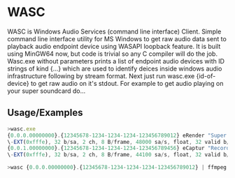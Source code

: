 # WASC
WASC is Windows Audio Services (command line interface) Client.
Simple command line interface utility for MS Windows to get raw audio data sent to playback audio endpoint device using WASAPI loopback feature.
It is built using MinGW64 now, but code is trivial so any C compiler will do the job.
Wasc.exe without parameters prints a list of endpoint audio devices with ID strings of kind {...} which are used to identify deices inside windows audio infrastructure following by stream format.
Next just run wasc.exe {id-of-device} to get raw audio on it's stdout.
For example to get audio playing on your super soundcard do...

## Usage/Examples

```javascript
>wasc.exe
{0.0.0.00000000}.{12345678-1234-1234-1234-123456789012} eRender "Super Wave Out Device"
\-EXT(0xfffe), 32 b/sa, 2 ch, 8 B/frame, 48000 sa/s, float, 32 valid b/sa, ch mask=0x3, 3000 Kib/s
{0.0.1.00000000}.{12345678-1234-1234-1234-123456789456} eCaptur "Recording Mixer"
\-EXT(0xfffe), 32 b/sa, 2 ch, 8 B/frame, 44100 sa/s, float, 32 valid b/sa, ch mask=0x3, 2756 Kib/s

>wasc {0.0.0.00000000}.{12345678-1234-1234-1234-123456789012} | ffmpeg -f f32le -ac 2 -ar 48000 -i pipe:0 -c:a libmp3lame -b:a 256k record-output.mp3
```
